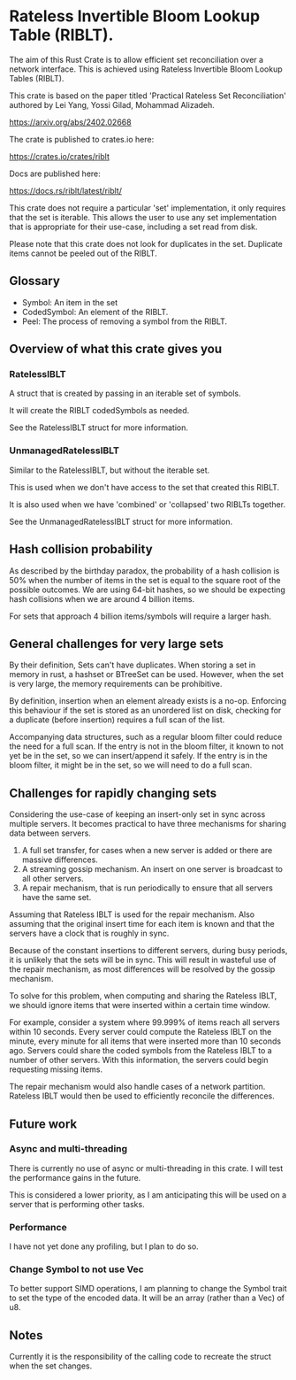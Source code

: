 # Rateless Invertible Bloom Lookup Table (RIBLT).

The aim of this Rust Crate is to allow efficient set reconciliation over a network interface. This is achieved using Rateless Invertible Bloom Lookup Tables (RIBLT).

This crate is based on the paper titled 'Practical Rateless Set Reconciliation' authored by Lei Yang, Yossi Gilad, Mohammad Alizadeh.

https://arxiv.org/abs/2402.02668

The crate is published to crates.io here:

https://crates.io/crates/riblt

Docs are published here:

https://docs.rs/riblt/latest/riblt/

This crate does not require a particular 'set' implementation, it only requires that the set is iterable. 
This allows the user to use any set implementation that is appropriate for their use-case, including a set read from disk.

Please note that this crate does not look for duplicates in the set. Duplicate items cannot be peeled out of the RIBLT.

## Glossary

- Symbol: An item in the set
- CodedSymbol: An element of the RIBLT.
- Peel: The process of removing a symbol from the RIBLT.

## Overview of what this crate gives you

### RatelessIBLT

A struct that is created by passing in an iterable set of symbols.

It will create the RIBLT codedSymbols as needed.

See the RatelessIBLT struct for more information.

### UnmanagedRatelessIBLT

Similar to the RatelessIBLT, but without the iterable set.

This is used when we don't have access to the set that created this RIBLT.

It is also used when we have 'combined' or 'collapsed' two RIBLTs together.

See the UnmanagedRatelessIBLT struct for more information.

## Hash collision probability

As described by the birthday paradox, the probability of a hash collision is 50% when the number of items in the set is equal to the square root of the possible outcomes. We are using 64-bit hashes, so we should be expecting hash collisions when we are around 4 billion items.

For sets that approach 4 billion items/symbols will require a larger hash.

## General challenges for very large sets

By their definition, Sets can't have duplicates.
When storing a set in memory in rust, a hashset or BTreeSet can be used.
However, when the set is very large, the memory requirements can be prohibitive.

By definition, insertion when an element already exists is a no-op.
Enforcing this behaviour if the set is stored as an unordered list on disk, checking for a duplicate (before insertion) requires a full scan of the list.

Accompanying data structures, such as a regular bloom filter could reduce the need for a full scan.
If the entry is not in the bloom filter, it known to not yet be in the set, so we can insert/append it safely.
If the entry is in the bloom filter, it might be in the set, so we will need to do a full scan.

## Challenges for rapidly changing sets

Considering the use-case of keeping an insert-only set in sync across multiple servers.
It becomes practical to have three mechanisms for sharing data between servers.
1. A full set transfer, for cases when a new server is added or there are massive differences.
2. A streaming gossip mechanism. An insert on one server is broadcast to all other servers.
3. A repair mechanism, that is run periodically to ensure that all servers have the same set.

Assuming that Rateless IBLT is used for the repair mechanism.
Also assuming that the original insert time for each item is known and that the servers have a clock that is roughly in sync.

Because of the constant insertions to different servers, during busy periods, it is unlikely that the sets will be in sync.
This will result in wasteful use of the repair mechanism, as most differences will be resolved by the gossip mechanism.

To solve for this problem, when computing and sharing the Rateless IBLT, we should ignore items that were inserted within a certain time window.

For example, consider a system where 99.999% of items reach all servers within 10 seconds.
Every server could compute the Rateless IBLT on the minute, every minute for all items that were inserted more than 10 seconds ago.
Servers could share the coded symbols from the Rateless IBLT to a number of other servers. With this information, the servers could begin requesting missing items.

The repair mechanism would also handle cases of a network partition. Rateless IBLT would then be used to efficiently reconcile the differences.

## Future work

### Async and multi-threading

There is currently no use of async or multi-threading in this crate. I will test the performance gains in the future.

This is considered a lower priority, as I am anticipating this will be used on a server that is performing other tasks.

### Performance

I have not yet done any profiling, but I plan to do so.

### Change Symbol to not use Vec

To better support SIMD operations, I am planning to change the Symbol trait to set the type of the encoded data.
It will be an array (rather than a Vec) of u8.

## Notes

Currently it is the responsibility of the calling code to recreate the struct when the set changes.



